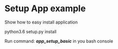 # Setup App example

Show how to easy install application

python3.6 setup.py install

Run command: __*app_setup_basic*__ in you bash console